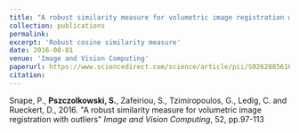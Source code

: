 ```yaml
---
title: "A robust similarity measure for volumetric image registration with outliers"
collection: publications
permalink: 
excerpt: 'Robust cosine similarity measure'
date: 2016-08-01
venue: 'Image and Vision Computing'
paperurl: https://www.sciencedirect.com/science/article/pii/S0262885616300841
citation: 
---
```


Snape, P., <b>Pszczolkowski, S.</b>, Zafeiriou, S., Tzimiropoulos, G., Ledig, C. and Rueckert, D., 2016. &quot;A robust similarity measure for volumetric image registration with outliers&quot; <i>Image and Vision Computing</i>, 52, pp.97-113